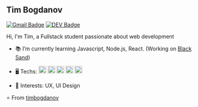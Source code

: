 ## Tim Bogdanov

[![Gmail Badge](https://img.shields.io/badge/-Gmail-c14438?style=flat-square&logo=Gmail&logoColor=white&link=mailto:contato.tim.the.bogdanov@gmail.com)](mailto:tim.the.bogdanov@gmail.com)
[![DEV Badge](https://img.shields.io/badge/-DEV.to-000?style=flat-square&logo=dev.to&logoColor=white&link=https://dev.to/weltonfelix)](https://dev.to/timbogdanov)

Hi, I'm Tim, a Fullstack student passionate about web development

- 📚 I’m currently learning Javascript, Node.js, React. (Working on [Black Sand](https://marketplace.visualstudio.com/items?itemName=TimBogdanov.black-sand))
- 🖥 Techs: <img height="20" src="https://devicon.dev/devicon.git/icons/nodejs/nodejs-original.svg">
  <img height="20" src="https://devicon.dev/devicon.git/icons/express/express-original.svg">
  <img height="20" src="https://devicon.dev/devicon.git/icons/react/react-original.svg">
  <img height="20" src="https://devicon.dev/devicon.git/icons/redux/redux-original.svg"> <img height="20" src="https://devicon.dev/devicon.git/icons/javascript/javascript-plain.svg">

- 📍 Interests: UX, UI Design

⭐️ From [timbogdanov](https://github.com/timbogdanov)

